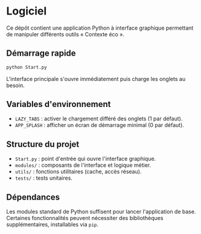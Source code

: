 # Logiciel

Ce dépôt contient une application Python à interface graphique permettant de manipuler différents outils « Contexte éco ».

## Démarrage rapide

```bash
python Start.py
```

L'interface principale s'ouvre immédiatement puis charge les onglets au besoin.

## Variables d'environnement

- `LAZY_TABS` : activer le chargement différé des onglets (1 par défaut).
- `APP_SPLASH` : afficher un écran de démarrage minimal (0 par défaut).

## Structure du projet

- `Start.py` : point d'entrée qui ouvre l'interface graphique.
- `modules/` : composants de l'interface et logique métier.
- `utils/` : fonctions utilitaires (cache, accès réseau).
- `tests/` : tests unitaires.

## Dépendances

Les modules standard de Python suffisent pour lancer l'application de base. Certaines fonctionnalités peuvent nécessiter des bibliothèques supplémentaires, installables via `pip`.
